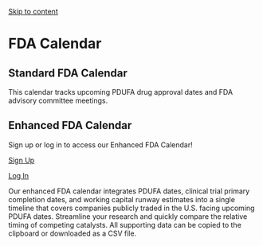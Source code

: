 [Skip to content](https://www.fdatracker.com/www.fdatracker.com#content)

# FDA Calendar

## Standard FDA Calendar

This calendar tracks upcoming PDUFA drug approval dates and FDA advisory committee meetings.

## Enhanced FDA Calendar

Sign up or log in to access our Enhanced FDA Calendar!

[Sign Up](https://www.fdatracker.com/membership-account/membership-levels/)

[Log In](https://www.fdatracker.com/login/)

Our enhanced FDA calendar integrates PDUFA dates, clinical trial primary completion dates, and working capital runway estimates into a single timeline that covers companies publicly traded in the U.S. facing upcoming PDUFA dates. Streamline your research and quickly compare the relative timing of competing catalysts. All supporting data can be copied to the clipboard or downloaded as a CSV file.